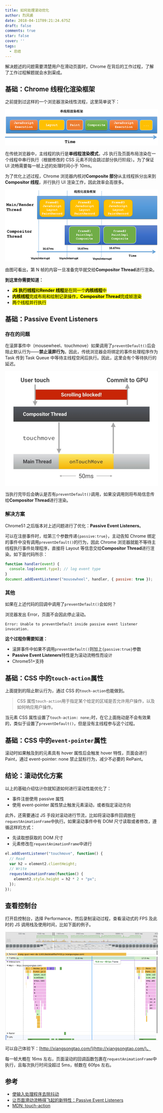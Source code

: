 ```yaml
---
title: 如何处理滚动优化
author: 烈风裘
date: 2018-04-11T09:21:24.675Z
draft: false
comments: true
star: false
cover: ''
tags:
  - 总结
---
```


解决题述的问题需要清楚用户在滑动页面时，Chrome 在背后的工作过程，了解了工作过程解题就会水到渠成。

## 基础：Chrome 线程化渲染框架

之前提到过这样的一个浏览器渲染线性流程，这里简单说下：

![](20161021092408423.png)

在传统浏览器中，主线程的执行是**单线程渲染模式**，JS 执行及页面布局渲染在一个线程中串行执行（根据修改的 CSS 元素不同会跳过部分执行阶段）。为了保证 UI 流畅需要每一帧上述的处理时间小于 10ms。

为了优化上述过程，Chrome 浏览器内核对**Composite 部分**从主线程拆分出来到**Compositor 线程**，并行执行 UI 渲染工作，因此效率会高很多。

![](20161021092419096.png)

由图可看出，第 N 帧的内容一旦准备完毕就交给**Compositor Thread**进行渲染。

**到这里你需要知道：**

* <mark>**JS 执行线程**和**Render 线程**是在同一个**内核线程**中</mark>
* <mark>**内核线程**完成布局和绘制记录操作，**Compositor Thread**完成帧渲染</mark>
* <mark>两个线程并行执行</mark>

## 基础：Passive Event Listeners

### 存在的问题

在滚屏事件中（mousewheel、touchmove）如果调用了`preventDefault()`后会阻止默认行为——**禁止滚屏行为**。因此，传统浏览器会将绑定的事件处理程序作为 Task 传到 Task Queue 中等待主线程空闲后执行。因此，这里会有个等待执行的延迟。

![](ontouchmove.jpg)

当执行完毕后会确认是否有`preventDefault()`调用，如果没调用则将布局信息传给**Compositor Thread**进行渲染。

### 解决方案

Chrome51 之后版本对上述问题进行了优化：**Passive Event Listeners**。

可以在注册事件时，给第三个参数传递`{passive:true}`，主动告知 Chrome 绑定的事件中没有调用`preventDefault()`的行为，因此 Chrome 浏览器就能不等待主线程执行事件处理程序，直接将 Layout 等信息交给**Compositor Thread**进行渲染。如下面代码所示：

```js
function handler(event) {
  console.log(event.type); // log event type
}
document.addEventListener("mousewheel", handler, { passive: true });
```

### 其他

如果在上述代码的回调中调用了`preventDefault()`会如何？

浏览器发出 Error，页面不会因此停止滚动。

```
Error: Unable to preventDefault inside passive event listener invocation.
```

**这个过程你需要知道：**

* 滚屏事件中如果不调用`preventDefault()`则加上`{passive:true}`参数
* **Passive Event Listeners**特性是为滚动流畅性而设计
* Chrome51+支持

## 基础：CSS 中的`touch-action`属性

上面提到的阻止默认行为，通过 CSS 的`touch-action`也能做到。

> CSS 属性`touch-action`用于指定某个给定的区域是否允许用户操作，以及如何响应用户操作。

当元素 CSS 属性设置了`touch-action: none;`时，在它上面拖动是不会有效果的，类似于设置了`preventDefault()`，但是没有主线程参与这个过程。

## 基础：CSS 中的`event-pointer`属性

滚动时如果触及到的元素具有 hover 属性后会触发 hover 特性，页面会进行 Paint，通过 event-pointer: none 禁止鼠标行为，减少不必要的 RePaint。

## 结论：滚动优化方案

以上的基础介绍估计你就知道如何进行滚动性能优化了：

* 事件注册使用 passive 属性
* 使用 event-pointer 属性禁止触发元素滚动，或者指定滚动方向

此外，还需要通过 JS 手段对滚动进行节流，比如将滚动事件回调放在`requestAnimationFrame`中执行。如果滚动事件中有 DOM 尺寸读取或者修改，遵循这样的方式：

* 先读取想获取的 DOM 尺寸
* 元素修改在`requestAnimationFrame`中进行

```js
el.addEventListener("touchmove", function() {
  // Read
  var h2 = element2.clientHeight;
  // Write
  requestAnimationFrame(function() {
    element2.style.height = h2 * 2 + "px";
  });
});
```

## 查看控制台

打开启控制台，选择 Performance，然后录制滚动过程，查看滚动式的 FPS 及此时的 JS 调用栈及使用时间，比如下面的例子。

![](scroll.png)

可以自己体验下：[http://xiangsongtao.com/](http://xiangsongtao.com/)。

每一帧大概在 16ms 左右，页面滚动的回调函数包裹在`requestAnimationFrame`中执行，且每次执行时间没超过 5ms，帧数在 60fps 左右。

## 参考

* [使输入处理程序去除抖动](https://developers.google.com/web/fundamentals/performance/rendering/debounce-your-input-handlers)
* [让页面滑动流畅得飞起的新特性：Passive Event Listeners](http://geek.csdn.net/news/detail/109167?locationNum=9&fps=1)
* [MDN: touch-action](https://developer.mozilla.org/zh-CN/docs/Web/CSS/touch-action)
